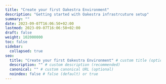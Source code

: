 ```yaml
---
title: "Create your first Oakestra Environment"
description: "Getting started with Oakestra infrastrcuture setup"
summary: ""
date: 2023-09-07T16:06:50+02:00
lastmod: 2023-09-07T16:06:50+02:00
draft: false
weight: 102000000
toc: false
sidebar:
  collapsed: true
seo:
  title: "Create your first Oakestra Environment" # custom title (optional)
  description: "" # custom description (recommended)
  canonical: "" # custom canonical URL (optional)
  noindex: false # false (default) or true
---
```


